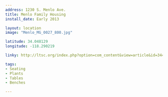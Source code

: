 ```yaml
---
address: 1230 S. Menlo Ave.
title: Menlo Family Housing
install_date: Early 2013

layout: location
image: "Menlo_MG_0027_800.jpg"

latitude: 34.048129
longitude: -118.290219

linky: http://ltsc.org/index.php?option=com_content&view=article&id=344

tags:	
- Seating
- Plants
- Tables
- Benches

---
```

